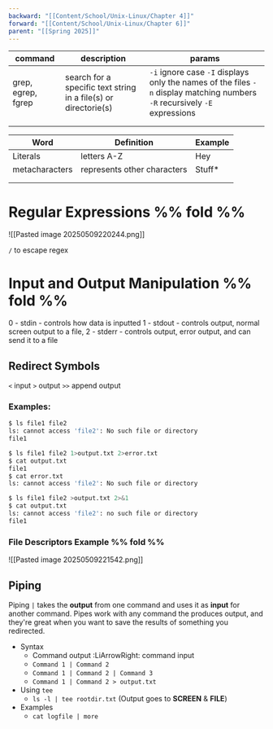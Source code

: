 ```yaml
---
backward: "[[Content/School/Unix-Linux/Chapter 4]]"
forward: "[[Content/School/Unix-Linux/Chapter 6]]"
parent: "[[Spring 2025]]"
---
```


| command            | description                                                     | params                                                                                                                     |
| ------------------ | --------------------------------------------------------------- | -------------------------------------------------------------------------------------------------------------------------- |
| grep, egrep, fgrep | search for a specific text string in a file(s) or directorie(s) | `-i` ignore case `-I` displays only the names of the files `-n` display matching numbers `-R` recursively `-E` expressions |
|                    |                                                                 |                                                                                                                            |
|                    |                                                                 |                                                                                                                            |

| Word           | Definition                  | Example |
| -------------- | --------------------------- | ------- |
| Literals       | letters A-Z                 | Hey     |
| metacharacters | represents other characters | Stuff*  |
|                |                             |         |
|                |                             |         |

# Regular Expressions %% fold %% 
![[Pasted image 20250509220244.png]]

`/` to escape regex


# Input and Output Manipulation  %% fold %% 
0 - stdin - controls how data is inputted
1 - stdout - controls output, normal screen output to a file, 
2 - stderr - controls output, error output, and can send it to a file

## Redirect Symbols 
`<` input 
`>` output
`>>` append output 

### Examples:
```bash
$ ls file1 file2
ls: cannot access 'file2': No such file or directory
file1

$ ls file1 file2 1>output.txt 2>error.txt
$ cat output.txt
file1
$ cat error.txt
ls: cannot access 'file2': No such file or directory
```
```bash
$ ls file1 file2 >output.txt 2>&1
$ cat output.txt
ls: cannot access 'file2': no such file or directory
file1
```


### File Descriptors Example %% fold %% 
![[Pasted image 20250509221542.png]]

## Piping
Piping `|` takes the **output** from one command and uses it as **input** for another command. Pipes work with any command the produces output, and they're great when you want to save the results of something you redirected.
- Syntax
	- Command output :LiArrowRight: command input
	- `Command 1 | Command 2`
	- `Command 1 | Command 2 | Command 3`
	- `Command 1 | Command 2 > output.txt`
- Using `tee`
	- `ls -l | tee rootdir.txt` (Output goes to **SCREEN** & **FILE**)
- Examples
	- `cat logfile | more`
